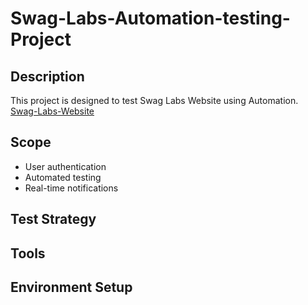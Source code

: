 #  Swag-Labs-Automation-testing-Project
## Description
This project is designed to test Swag Labs Website using Automation. [Swag-Labs-Website](https://www.saucedemo.com/)
## Scope
- User authentication
- Automated testing
- Real-time notifications
## Test Strategy
## Tools
## Environment Setup
